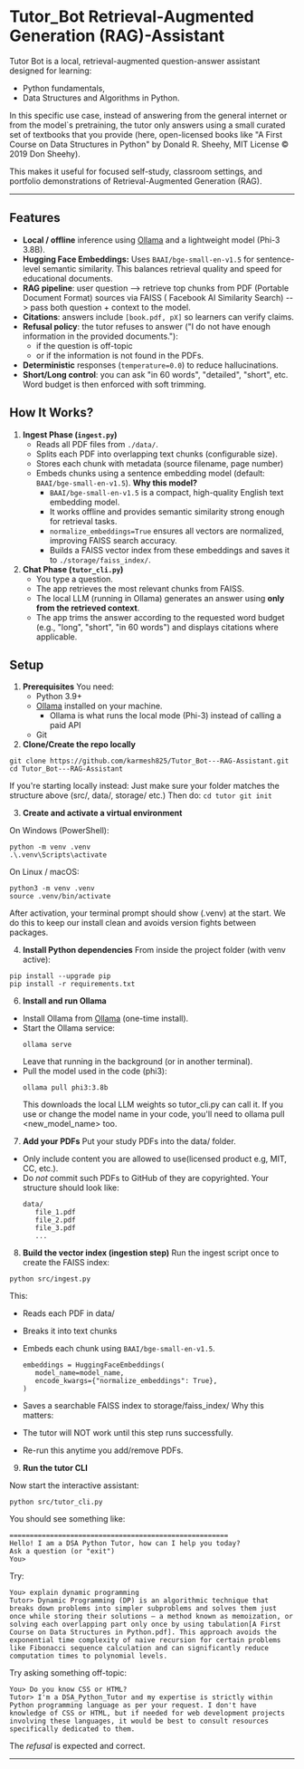 # Tutor_Bot Retrieval-Augmented Generation (RAG)-Assistant
Tutor Bot is a local, retrieval-augmented question-answer assistant designed for learning:
- Python fundamentals,
- Data Structures and Algorithms in Python.

In this specific use case, instead of answering from the general internet or from the model`s pretraining, the tutor only answers using a small curated set of textbooks that you provide (here, open-licensed books like "A First Course on Data Structures in Python" by Donald R. Sheehy, MIT License © 2019 Don Sheehy).

This makes it useful for focused self-study, classroom settings, and portfolio demonstrations of Retrieval-Augmented Generation (RAG).

---

## Features

- **Local / offline** inference using [Ollama](https://ollama.ai) and a lightweight model (Phi-3 3.8B).
- **Hugging Face Embeddings:** Uses `BAAI/bge-small-en-v1.5` for sentence-level semantic similarity. This balances retrieval quality and speed for educational documents.
- **RAG pipeline**:
   user question --> retrieve top chunks from PDF (Portable Document Format) sources via FAISS ( Facebook AI Similarity Search) --> pass both question + context to the model.
- **Citations**: answers include `[book.pdf, pX]` so learners can verify claims.
- **Refusal policy**: the tutor refuses to answer ("I do not have enough information in the provided documents."):
  - if the question is off-topic 
  - or if the information is not found in the PDFs.
- **Deterministic** responses (`temperature=0.0`) to reduce hallucinations.
- **Short/Long control**: you can ask "in 60 words", "detailed", "short", etc. Word budget is then enforced with soft trimming.

## How It Works?

1. **Ingest Phase (`ingest.py`)**
   - Reads all PDF files from `./data/`.
   - Splits each PDF into overlapping text chunks (configurable size).
   - Stores each chunk with metadata (source filename, page number)
   - Embeds chunks using a sentence embedding model (default: `BAAI/bge-small-en-v1.5`).
       **Why this model?**
     - `BAAI/bge-small-en-v1.5` is a compact, high-quality English text embedding model.  
     - It works offline and provides semantic similarity strong enough for retrieval tasks.  
     - `normalize_embeddings=True` ensures all vectors are normalized, improving FAISS search accuracy.
     - Builds a FAISS vector index from these embeddings and saves it to `./storage/faiss_index/`.
2. **Chat Phase (`tutor_cli.py`)**
   - You type a question.
   - The app retrieves the most relevant chunks from FAISS.
   - The local LLM (running in Ollama) generates an answer using **only from the retrieved context**.
   - The app trims the answer according to the requested word budget (e.g., "long", "short", "in 60 words") and displays citations where applicable.


## Setup
1.  **Prerequisites**
   You need:
      * Python 3.9+
      * [Ollama](https://ollama.ai) installed on your machine.
         * Ollama is what runs the local mode (Phi-3) instead of calling a paid API
      * Git
2.  **Clone/Create the repo locally**
   ```
   git clone https://github.com/karmesh825/Tutor_Bot---RAG-Assistant.git
   cd Tutor_Bot---RAG-Assistant
   ```
   If you're starting locally instead:
   Just make sure your folder matches the structure above (src/, data/, storage/ etc.)
   Then do:
      ```
      cd tutor
      git init
      ```


3.  **Create and activate a virtual environment**

   On Windows (PowerShell):
   ```
   python -m venv .venv
   .\.venv\Scripts\activate
   ```
   On Linux / macOS:

   ```
   python3 -m venv .venv
   source .venv/bin/activate
   ```

   After activation, your terminal prompt should show (.venv) at the start.
   We do this to keep our install clean and avoids version fights between packages.
   
   
4.  **Install Python dependencies**
   From inside the project folder (with venv active):
   ```
   pip install --upgrade pip
   pip install -r requirements.txt
   ```
6.  **Install and run Ollama**
   * Install Ollama from [Ollama](https://ollama.ai) (one-time install).
   * Start the Ollama service:
       ```
       ollama serve
       ```
       Leave that running in the background (or in another terminal).
   * Pull the model used in the code (phi3):
       ```
       ollama pull phi3:3.8b
       ```
       This downloads the local LLM weights so tutor_cli.py can call it.
   If you use or change the model name in your code, you'll need to ollama pull <new_model_name> too.




7.  **Add your PDFs**
   Put your study PDFs into the data/ folder.
   * Only include content you are allowed to use(licensed product e.g, MIT, CC, etc.).
   * Do *not* commit such PDFs to GitHub of they are copyrighted.
     Your structure should look like:
        ```
        data/
           file_1.pdf
           file_2.pdf
           file_3.pdf
           ...
        ```


8.  **Build the vector index (ingestion step)**
   Run the ingest script once to create the FAISS index:
   ```
   python src/ingest.py
   ```
   This:
   * Reads each PDF in data/
   * Breaks it into text chunks
   * Embeds each chunk using `BAAI/bge-small-en-v1.5`.
     ```
     embeddings = HuggingFaceEmbeddings(
        model_name=model_name,
        encode_kwargs={"normalize_embeddings": True},
     )
     ```
   * Saves a searchable FAISS index to storage/faiss_index/
   Why this matters:

   * The tutor will NOT work until this step runs successfully.
   * Re-run this anytime you add/remove PDFs.

   
9.  **Run the tutor CLI**

Now start the interactive assistant:
   ```
   python src/tutor_cli.py
   ```
You should see something like:
   ```
   ======================================================
   Hello! I am a DSA Python Tutor, how can I help you today?
   Ask a question (or "exit")
   You>
   ```
Try:
   ```
   You> explain dynamic programming
   Tutor> Dynamic Programming (DP) is an algorithmic technique that breaks down problems into simpler subproblems and solves them just once while storing their solutions – a method known as memoization, or        solving each overlapping part only once by using tabulation[A First Course on Data Structures in Python.pdf]. This approach avoids the exponential time complexity of naive recursion for certain problems like Fibonacci sequence calculation and can significantly reduce computation times to polynomial levels.

   ```
Try asking something off-topic:
   ```
   You> Do you know CSS or HTML?
   Tutor> I'm a DSA_Python_Tutor and my expertise is strictly within Python programming language as per your request. I don't have knowledge of CSS or HTML, but if needed for web development projects involving these languages, it would be best to consult resources specifically dedicated to them.
   ```
   The *refusal* is expected and correct.



-----------------------------------





